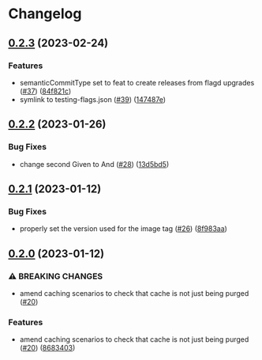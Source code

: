 # Changelog

## [0.2.3](https://github.com/open-feature/test-harness/compare/v0.2.2...v0.2.3) (2023-02-24)


### Features

* semanticCommitType set to feat to create releases from flagd upgrades ([#37](https://github.com/open-feature/test-harness/issues/37)) ([84f821c](https://github.com/open-feature/test-harness/commit/84f821ca5f575d3c501a40b4efbf0918b3d34196))
* symlink to testing-flags.json ([#39](https://github.com/open-feature/test-harness/issues/39)) ([147487e](https://github.com/open-feature/test-harness/commit/147487e69d19ef8098942d14ddbf860a2587d366))

## [0.2.2](https://github.com/open-feature/test-harness/compare/v0.2.1...v0.2.2) (2023-01-26)


### Bug Fixes

* change second Given to And ([#28](https://github.com/open-feature/test-harness/issues/28)) ([13d5bd5](https://github.com/open-feature/test-harness/commit/13d5bd50a542c7cc1c297d022438af4c47e19b58))

## [0.2.1](https://github.com/open-feature/test-harness/compare/v0.2.0...v0.2.1) (2023-01-12)


### Bug Fixes

* properly set the version used for the image tag ([#26](https://github.com/open-feature/test-harness/issues/26)) ([8f983aa](https://github.com/open-feature/test-harness/commit/8f983aaf5d8267fcd3c0746ad826a1a85586ad79))

## [0.2.0](https://github.com/open-feature/test-harness/compare/v0.1.0...v0.2.0) (2023-01-12)


### ⚠ BREAKING CHANGES

* amend caching scenarios to check that cache is not just being purged ([#20](https://github.com/open-feature/test-harness/issues/20))

### Features

* amend caching scenarios to check that cache is not just being purged ([#20](https://github.com/open-feature/test-harness/issues/20)) ([8683403](https://github.com/open-feature/test-harness/commit/8683403ed2349ed2ee52796e8e0b156cb7b24f31))
